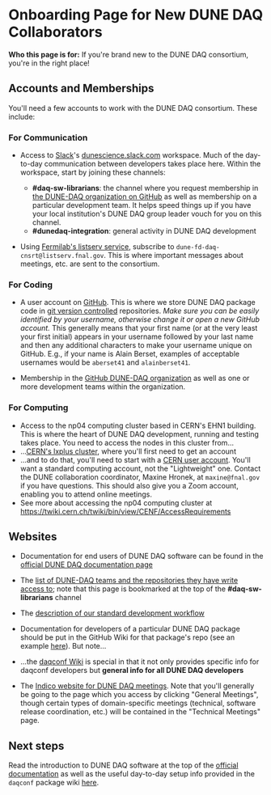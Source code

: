 
# Onboarding Page for New DUNE DAQ Collaborators

**Who this page is for:** If you're brand new to the DUNE DAQ consortium, you're in the right place!

## Accounts and Memberships 

You'll need a few accounts to work with the DUNE DAQ consortium. These include:

### For Communication

* Access to [Slack](https://slack.com)'s [dunescience.slack.com](https://dunescience.slack.com) workspace. Much of the day-to-day communication between developers takes place here. Within the workspace, start by joining these channels:
    * **#daq-sw-librarians**: the channel where you request membership in [the DUNE-DAQ organization on GitHub](https://github.com/DUNE-DAQ) as well as membership on a particular development team. It helps speed things up if you have your local institution's DUNE DAQ group leader vouch for you on this channel.  
    * **#dunedaq-integration**: general activity in DUNE DAQ development

* Using [Fermilab's listserv service](https://listserv.fnal.gov/), subscribe to `dune-fd-daq-cnsrt@listserv.fnal.gov`. This is where important messages about meetings, etc. are sent to the consortium. 


### For Coding

* A user account on [GitHub](https://github.com/). This is where we store DUNE DAQ package code in [git version controlled](https://git-scm.com/) repositories. _Make sure you can be easily identified by your username, otherwise change it or open a new GitHub account._ This generally means that your first name (or at the very least your first initial) appears in your username followed by your last name and then any additional characters to make your username unique on GitHub. E.g., if your name is Alain Berset, examples of acceptable usernames would be `aberset41` and `alainberset41`. 

* Membership in the [GitHub DUNE-DAQ organization](https://github.com/DUNE-DAQ) as well as one or more development teams within the organization.

### For Computing

* Access to the np04 computing cluster based in CERN's EHN1 building. This is where the heart of DUNE DAQ development, running and testing takes place. You need to access the nodes in this cluster from...
* ...[CERN's lxplus cluster](https://abpcomputing.web.cern.ch/computing_resources/lxplus/), where you'll first need to get an account
* ...and to do that, you'll need to start with a [CERN user account](https://account.cern.ch/account/). You'll want a standard computing account, not the "Lightweight" one. Contact the DUNE collaboration coordinator, Maxine Hronek, at `maxine@fnal.gov` if you have questions. This should also give you a Zoom account, enabling you to attend online meetings. 
* See more about accessing the np04 computing cluster at https://twiki.cern.ch/twiki/bin/view/CENF/AccessRequirements


## Websites

* Documentation for end users of DUNE DAQ software can be found in the [official DUNE DAQ documentation page](https://dune-daq-sw.readthedocs.io/en/latest/)

* The [list of DUNE-DAQ teams and the repositories they have write access to](https://dune-daq-sw.readthedocs.io/en/latest/packages/daq-release/team_repos/); note that this page is bookmarked at the top of the **#daq-sw-librarians** channel

* The [description of our standard development workflow](https://dune-daq-sw.readthedocs.io/en/latest/packages/daq-release/development_workflow_gitflow/)

* Documentation for developers of a particular DUNE DAQ package should be put in the GitHub Wiki for that package's repo (see an example [here](https://github.com/DUNE-DAQ/dpdklibs/wiki)). But note...

* ...the [daqconf Wiki](https://github.com/DUNE-DAQ/daqconf/wiki) is special in that it not only provides specific info for daqconf developers but **general info for all DUNE DAQ developers**

* The [Indico website for DUNE DAQ meetings](https://indico.fnal.gov/category/700/). Note that you'll generally be going to the page which you access by clicking "General Meetings", though certain types of domain-specific meetings (technical, software release coordination, etc.) will be contained in the "Technical Meetings" page. 

## Next steps

Read the introduction to DUNE DAQ software at the top of the [official documentation](https://dune-daq-sw.readthedocs.io/en/latest/) as well as the useful day-to-day setup info provided in the `daqconf` package wiki [here](https://github.com/DUNE-DAQ/daqconf/wiki/Instructions-for-setting-up-an-FD-development-software-area). 

